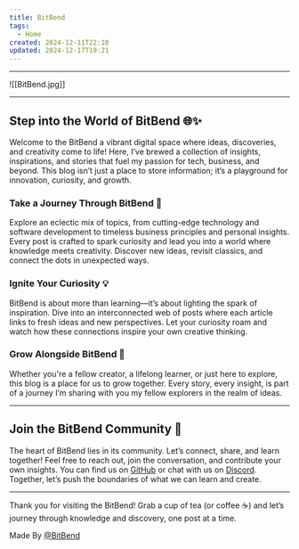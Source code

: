 ```yaml
---
title: BitBend
tags:
  - Home
created: 2024-12-11T22:10
updated: 2024-12-17T19:21
---
```

---

![[BitBend.jpg]]

---

## Step into the World of BitBend 🌐✨

Welcome to the BitBend a vibrant digital space where ideas, discoveries, and creativity come to life! Here, I’ve brewed a collection of insights, inspirations, and stories that fuel my passion for tech, business, and beyond. This blog isn’t just a place to store information; it’s a playground for innovation, curiosity, and growth.

### Take a Journey Through BitBend 🚀

Explore an eclectic mix of topics, from cutting-edge technology and software development to timeless business principles and personal insights. Every post is crafted to spark curiosity and lead you into a world where knowledge meets creativity. Discover new ideas, revisit classics, and connect the dots in unexpected ways.

### Ignite Your Curiosity 💡

BitBend is about more than learning—it’s about lighting the spark of inspiration. Dive into an interconnected web of posts where each article links to fresh ideas and new perspectives. Let your curiosity roam and watch how these connections inspire your own creative thinking.

### Grow Alongside BitBend 🌱

Whether you're a fellow creator, a lifelong learner, or just here to explore, this blog is a place for us to grow together. Every story, every insight, is part of a journey I’m sharing with you my fellow explorers in the realm of ideas.

---

## Join the BitBend Community 🤝

The heart of BitBend lies in its community. Let’s connect, share, and learn together! Feel free to reach out, join the conversation, and contribute your own insights. You can find us on [GitHub](https://github.com/bitbend/bitbend-blog) or chat with us on [Discord](https://discord.gg/HVCwQkyMMg). Together, let’s push the boundaries of what we can learn and create.

---

Thank you for visiting the BitBend! Grab a cup of tea (or coffee ☕️) and let’s journey through knowledge and discovery, one post at a time.

Made By [@BitBend](https://github.com/bitbend)